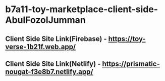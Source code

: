 # b7a11-toy-marketplace-client-side-AbulFozolJumman
## Client Side Site Link(Firebase) - https://toy-verse-1b21f.web.app/
## Client Side Site Link(Netlify) - https://prismatic-nougat-f3e8b7.netlify.app/
